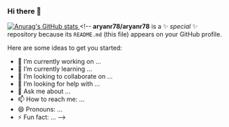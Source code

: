 ### Hi there 👋


[![Anurag's GitHub stats](https://vercel.com/aryanr78/github-readme-stats-9e4w/CjGMR5AF6412hBBmfuybrK6iisN5)
](https://github.com/anuraghazra/github-readme-stats)<!--
**aryanr78/aryanr78** is a ✨ _special_ ✨ repository because its `README.md` (this file) appears on your GitHub profile.

Here are some ideas to get you started:

- 🔭 I’m currently working on ...
- 🌱 I’m currently learning ...
- 👯 I’m looking to collaborate on ...
- 🤔 I’m looking for help with ...
- 💬 Ask me about ...
- 📫 How to reach me: ...
- 😄 Pronouns: ...
- ⚡ Fun fact: ...
-->
